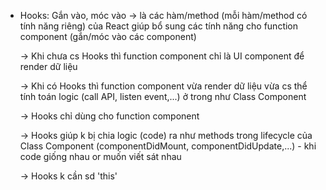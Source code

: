 
- Hooks: Gắn vào, móc vào -> là các hàm/method (mỗi hàm/method có tính năng riêng) của React giúp bổ sung các tính năng cho function component (gắn/móc vào các component)

    -> Khi chưa cs Hooks thì function component chỉ là UI component để render dữ liệu

    -> Khi có Hooks thì function component vừa render dữ liệu vừa cs thể tính toán logic (call API, listen event,...) ở trong như Class Component 

    -> Hooks chỉ dùng cho function component 

    -> Hooks giúp k bị chia logic (code) ra như methods trong lifecycle của Class Component (componentDidMount, componentDidUpdate,...) - khi code giống nhau or muốn viết sát nhau

    -> Hooks k cần sd 'this' 

    
